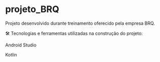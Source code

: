 # projeto_BRQ
Projeto desenvolvido durante treinamento oferecido pela empresa BRQ.

🛠 Tecnologias e ferramentas utilizadas na construção do projeto:

Android Studio

Kotlin
